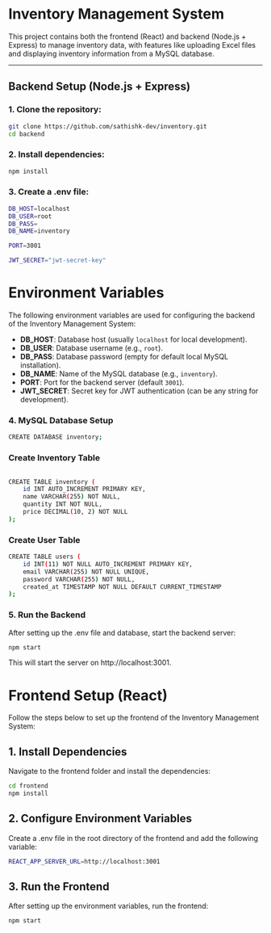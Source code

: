 # Inventory Management System

This project contains both the frontend (React) and backend (Node.js + Express) to manage inventory data, with features like uploading Excel files and displaying inventory information from a MySQL database.

---

## Backend Setup (Node.js + Express)

### 1. Clone the repository:
```bash
git clone https://github.com/sathishk-dev/inventory.git
cd backend
```
### 2. Install dependencies:
```bash
npm install
```

### 3. Create a .env file:
```bash
DB_HOST=localhost
DB_USER=root
DB_PASS=
DB_NAME=inventory

PORT=3001

JWT_SECRET="jwt-secret-key"
```
# Environment Variables

The following environment variables are used for configuring the backend of the Inventory Management System:

- **DB_HOST**: Database host (usually `localhost` for local development).
- **DB_USER**: Database username (e.g., `root`).
- **DB_PASS**: Database password (empty for default local MySQL installation).
- **DB_NAME**: Name of the MySQL database (e.g., `inventory`).
- **PORT**: Port for the backend server (default `3001`).
- **JWT_SECRET**: Secret key for JWT authentication (can be any string for development).

### 4. MySQL Database Setup

```bash
CREATE DATABASE inventory;
```
### Create Inventory Table
```bash

CREATE TABLE inventory (
    id INT AUTO_INCREMENT PRIMARY KEY,
    name VARCHAR(255) NOT NULL,
    quantity INT NOT NULL,
    price DECIMAL(10, 2) NOT NULL
);
```
### Create User Table
```bash
CREATE TABLE users (
    id INT(11) NOT NULL AUTO_INCREMENT PRIMARY KEY,
    email VARCHAR(255) NOT NULL UNIQUE,
    password VARCHAR(255) NOT NULL,
    created_at TIMESTAMP NOT NULL DEFAULT CURRENT_TIMESTAMP
);
```
### 5. Run the Backend
After setting up the .env file and database, start the backend server:
```bash
npm start
```
This will start the server on http://localhost:3001.

# Frontend Setup (React)

Follow the steps below to set up the frontend of the Inventory Management System:

## 1. Install Dependencies

Navigate to the frontend folder and install the dependencies:

```bash
cd frontend
npm install
```
## 2. Configure Environment Variables
Create a .env file in the root directory of the frontend and add the following variable:
```bash
REACT_APP_SERVER_URL=http://localhost:3001
```
## 3. Run the Frontend

After setting up the environment variables, run the frontend:
```bash
npm start
```
